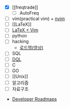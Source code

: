 - [x] [[freqtrade]]
	- [ ] AutoFreq
- [ ] vim(practical vim) + [nvim](https://neovim.io/)
- [ ] [[LaTeX]]
- [ ] [LaTeX + Vim](https://castel.dev/post/lecture-notes-1/)
- [ ] python
- [ ] hacking
	- [로드맵(영상)](https://www.youtube.com/watch?v=HdhvWcn8JOo)
- [ ] SQL
- [ ] [DQL](https://blacksmithgu.github.io/obsidian-dataview/queries/structure/)
- [ ] C
- [ ] GO
- [ ] [[Unix]]
- [ ] 알고리즘
- [ ] 자료구조
- [Developer Roadmaps](https://roadmap.sh)